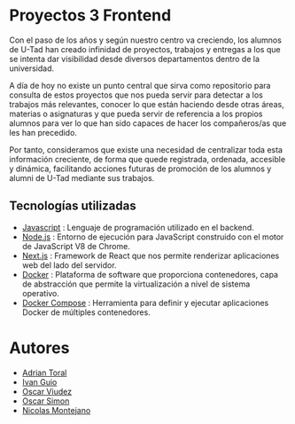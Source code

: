 # Proyectos 3 Frontend

Con el paso de los años y según nuestro centro va creciendo, los alumnos de U-Tad han creado infinidad de proyectos, trabajos y entregas a los que se intenta dar visibilidad desde diversos departamentos dentro de la universidad.

A día de hoy no existe un punto central que sirva como repositorio para consulta de estos proyectos que nos pueda servir para detectar a los trabajos más relevantes, conocer lo que están haciendo desde otras áreas, materias o asignaturas y que pueda servir de referencia a los propios alumnos para ver lo que han sido capaces de hacer los compañeros/as que les han precedido.

Por tanto, consideramos que existe una necesidad de centralizar toda esta información creciente, de forma que quede registrada, ordenada, accesible y dinámica, facilitando acciones futuras de promoción de los alumnos y alumni de U-Tad mediante sus trabajos.

## Tecnologías utilizadas

- [Javascript](https://developer.mozilla.org/es/docs/Web/JavaScript) : Lenguaje de programación utilizado en el backend.
- [Node.js](https://nodejs.org/en) : Entorno de ejecución para JavaScript construido con el motor de JavaScript V8 de Chrome.
- [Next.js](https://nextjs.org/) : Framework de React que nos permite renderizar aplicaciones web del lado del servidor.
- [Docker](https://www.docker.com/) : Plataforma de software que proporciona contenedores, capa de abstracción que permite la virtualización a nivel de sistema operativo.
- [Docker Compose](https://docs.docker.com/compose/migrate/) : Herramienta para definir y ejecutar aplicaciones Docker de múltiples contenedores.

# Autores

- [Adrian Toral](https://github.com/adriantoral)
- [Ivan Guio]()
- [Oscar Viudez]()
- [Oscar Simon]()
- [Nicolas Montejano]()
